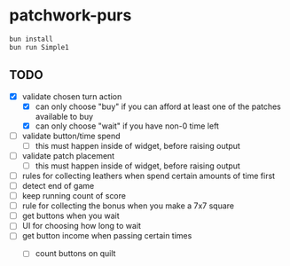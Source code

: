 # patchwork-purs

```sh
bun install
bun run Simple1
```

## TODO

- [x] validate chosen turn action 
  - [x] can only choose "buy" if you can afford at least one of the patches available to buy
  - [x] can only choose "wait" if you have non-0 time left
- [ ] validate button/time spend
  - [ ] this must happen inside of widget, before raising output
- [ ] validate patch placement
  - [ ] this must happen inside of widget, before raising output
- [ ] rules for collecting leathers when spend certain amounts of time first
- [ ] detect end of game
- [ ] keep running count of score
- [ ] rule for collecting the bonus when you make a 7x7 square
- [ ] get buttons when you wait
- [ ] UI for choosing how long to wait
- [ ] get button income when passing certain times
  - [ ] count buttons on quilt

